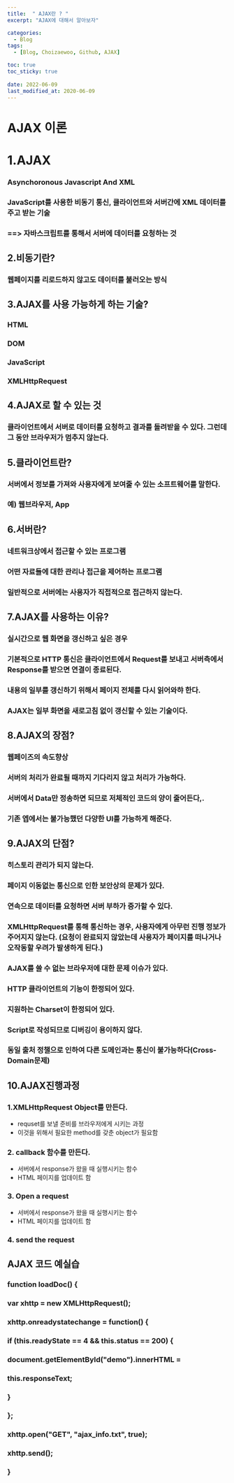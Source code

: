 ```yaml
---
title:  " AJAX란 ? "
excerpt: "AJAX에 대해서 알아보자"

categories:
  - Blog
tags:
  - [Blog, Choizaewoo, Github, AJAX]

toc: true
toc_sticky: true
 
date: 2022-06-09
last_modified_at: 2020-06-09
---
```




# AJAX 이론 



# 1.AJAX 
###  Asynchoronous Javascript And XML
### JavaScript를 사용한 비동기 통신, 클라이언트와 서버간에 XML 데이터를 주고  받는 기술 
### ==> 자바스크립트를 통해서 서버에  데이터를  요청하는 것


##  2.비동기란? 
### 웹페이지를 리로드하지 않고도 데이터를 불러오는 방식 

##  3.AJAX를 사용 가능하게 하는 기술?
### HTML
### DOM
### JavaScript
### XMLHttpRequest


##  4.AJAX로 할 수 있는 것 
### 클라이언트에서 서버로 데이터를 요청하고 결과를 돌려받을 수 있다. 그런데 그 동안 브라우저가 멈추지 않는다. 

## 5.클라이언트란?
### 서버에서 정보를 가져와 사용자에게 보여줄 수 있는 소프트웨어를 말한다. 
### 예) 웹브라우저, App

## 6.서버란?
### 네트워크상에서 접근할 수 있는 프로그램
### 어떤 자료들에 대한 관리나 접근을 제어하는 프로그램 
### 일반적으로 서버에는 사용자가 직접적으로 접근하지 않는다.

## 7.AJAX를 사용하는 이유?
### 실시간으로 웹 화면을 갱신하고 싶은 경우 
### 기본적으로 HTTP 통신은 클라이언트에서 Request를 보내고 서버측에서 Response를 받으면 연결이 종료된다.
### 내용의 일부를 갱신하기 위해서 페이지 전체를 다시 읽어와햐 한다.
### AJAX는 일부 화면을 새로고침 없이 갱신할 수 있는 기술이다.

## 8.AJAX의 장점?
### 웹페이즈의 속도향상
### 서버의 처리가 완료될 때까지 기다리지 않고 처리가 가능하다.
### 서버에서 Data만 정송하면 되므로  저체적인 코드의 양이 줄어든다,.
### 기존 엡에서는 불가능했던 다양한 UI를 가능하게 해준다.
  
## 9.AJAX의 단점?
### 히스토리 관리가 되지 않는다.
### 페이지 이동없는 통신으로 인한 보안상의 문제가 있다.
### 연속으로 데이터를 요청하면 서버 부하가 증가할 수 있다.
### XMLHttpRequest를 통해 통신하는 경우, 사용자에게 아무런 진행 정보가 주어지지 않는다. (요청이 완료되지 않았는데 사용자가 페이지를 떠나거나 오작동할 우려가 발생하게 된다.)
### AJAX를 쓸 수 없는 브라우저에 대한 문제 이슈가 있다.
### HTTP 클라이언트의 기능이 한정되어 있다.
### 지원하는 Charset이 한정되어 있다.
### Script로 작성되므로 디버깅이 용이하지 않다.
### 동일 출처 정챌으로 인하여 다른 도메인과는 통신이 불가능하다(Cross-Domain문제)
  
## 10.AJAX진행과정
### 1.XMLHttpRequest Object를 만든다.
  * requset를 보낼 준비를 브라우저에게 시키는 과정
  * 이것을 위해서 필요한 method를 갖춘 object가 필요함

### 2. callback 함수를 만든다.
  * 서버에서  response가 왔을 때 실행시키는 함수
  * HTML 페이지를 업데이트 함

### 3. Open a request 
  * 서버에서 response가 왔을 때 실행시키는 함수
  * HTML 페이지를 업데이트 함
  
### 4. send the request

  
## AJAX 코드 예실습

### function loadDoc() {
###  var xhttp = new XMLHttpRequest();
### xhttp.onreadystatechange = function() {
### if (this.readyState == 4 && this.status == 200) {
### document.getElementById("demo").innerHTML =
### this.responseText;
### }
### };
### xhttp.open("GET", "ajax_info.txt", true);
### xhttp.send();
### }






